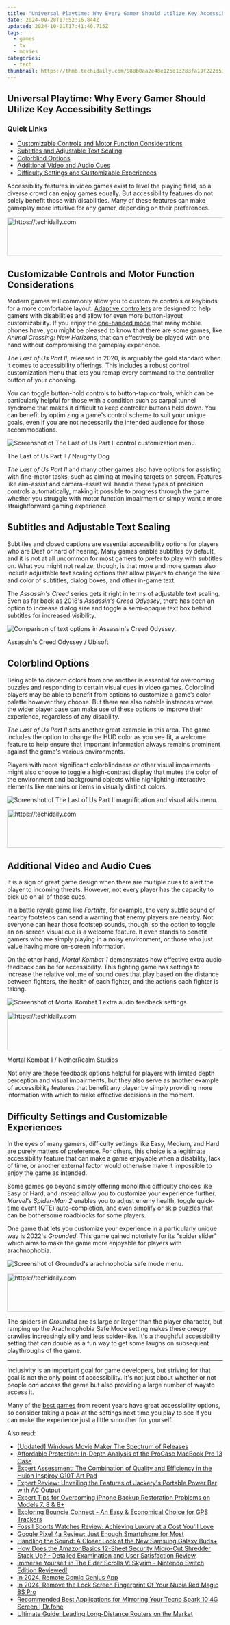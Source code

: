 ```yaml
---
title: "Universal Playtime: Why Every Gamer Should Utilize Key Accessibility Settings"
date: 2024-09-28T17:52:16.844Z
updated: 2024-10-01T17:41:40.715Z
tags:
  - games
  - tv
  - movies
categories:
  - tech
thumbnail: https://thmb.techidaily.com/988b0aa2e48e125d13283fa19f222d53a696ba967b4ae3ee4ad76e4ed04670c1.jpg
---
```


## Universal Playtime: Why Every Gamer Should Utilize Key Accessibility Settings

### Quick Links

* [Customizable Controls and Motor Function Considerations](https://remote-screen-capture.techidaily.com/updated-2024-approved-premium-zero-price-point-live-capture-app/)
* [Subtitles and Adjustable Text Scaling](https://screen-activity-recording.techidaily.com/updated-efficiently-archive-your-gaming-adventures-on-windows-10-for-2024/)
* [Colorblind Options](https://hardware-updates.techidaily.com/ultimate-resource-find-and-update-creative-webcams-with-latest-windows-compatible-drivers/)
* [Additional Video and Audio Cues](https://instagram-videos.techidaily.com/navigating-youtube-sharing-on-insta-stories/)
* [Difficulty Settings and Customizable Experiences](https://twitter-videos.techidaily.com/new-go-live-on-twitter-a-practical-guide/)

 Accessibility features in video games exist to level the playing field, so a diverse crowd can enjoy games equally. But accessibility features do not solely benefit those with disabilities. Many of these features can make gameplay more intuitive for any gamer, depending on their preferences.

<!-- affiliate ads begin -->
<a href="https://appsumo.8odi.net/c/5597632/2118306/7443" target="_top" id="2118306">
  <img src="//a.impactradius-go.com/display-ad/7443-2118306" border="0" alt="https://techidaily.com" width="728" height="90"/>
</a>
<img height="0" width="0" src="https://appsumo.8odi.net/i/5597632/2118306/7443" style="position:absolute;visibility:hidden;" border="0" />
<!-- affiliate ads end -->

##  Customizable Controls and Motor Function Considerations

 Modern games will commonly allow you to customize controls or keybinds for a more comfortable layout. [Adaptive controllers](https://visual-screen-recording.techidaily.com/new-2024-approved-virtuscreen-clear-plastic-sheeting/) are designed to help gamers with disabilities and allow for even more button-layout customizability. If you enjoy the [one-handed mode](https://youtube-docs.techidaily.com/24-unveiling-the-most-effective-honestly-approved-promotion-strategies/) that many mobile phones have, you might be pleased to know that there are some games, like _Animal Crossing: New Horizons_, that can effectively be played with one hand without compromising the gameplay experience.

_The Last of Us Part II_, released in 2020, is arguably the gold standard when it comes to accessibility offerings. This includes a robust control customization menu that lets you remap every command to the controller button of your choosing.

 You can toggle button-hold controls to button-tap controls, which can be particularly helpful for those with a condition such as carpal tunnel syndrome that makes it difficult to keep controller buttons held down. You can benefit by optimizing a game's control scheme to suit your unique goals, even if you are not necessarily the intended audience for those accommodations.

![Screenshot of The Last of Us Part II control customization menu.](https://static1.howtogeekimages.com/wordpress/wp-content/uploads/2024/07/screenshot-of-the-last-of-us-part-ii-control-customization-menu.png) 

The Last of Us Part II / Naughty Dog

_The Last of Us Part II_ and many other games also have options for assisting with fine-motor tasks, such as aiming at moving targets on screen. Features like aim-assist and camera-assist will handle these types of precision controls automatically, making it possible to progress through the game whether you struggle with motor function impairment or simply want a more straightforward gaming experience.

##  Subtitles and Adjustable Text Scaling

 Subtitles and closed captions are essential accessibility options for players who are Deaf or hard of hearing. Many games enable subtitles by default, and it is not at all uncommon for most gamers to prefer to play with subtitles on. What you might not realize, though, is that more and more games also include adjustable text scaling options that allow players to change the size and color of subtitles, dialog boxes, and other in-game text.

 The _Assassin's Creed_ series gets it right in terms of adjustable text scaling. Even as far back as 2018's _Assassin's Creed Odyssey_, there has been an option to increase dialog size and toggle a semi-opaque text box behind subtitles for increased visibility.

![Comparison of text options in Assassin's Creed Odyssey.](https://static1.howtogeekimages.com/wordpress/wp-content/uploads/2024/07/comparison-of-text-options-in-assassin-s-creed-odyssey.png) 

Assassin's Creed Odyssey / Ubisoft

##  Colorblind Options

 Being able to discern colors from one another is essential for overcoming puzzles and responding to certain visual cues in video games. Colorblind players may be able to benefit from options to customize a game’s color palette however they choose. But there are also notable instances where the wider player base can make use of these options to improve their experience, regardless of any disability.

_The Last of Us Part II_ sets another great example in this area. The game includes the option to change the HUD color as you see fit, a welcome feature to help ensure that important information always remains prominent against the game's various environments.

 Players with more significant colorblindness or other visual impairments might also choose to toggle a high-contrast display that mutes the color of the environment and background objects while highlighting interactive elements like enemies or items in visually distinct colors.

![Screenshot of The Last of Us Part II magnification and visual aids menu.](https://static1.howtogeekimages.com/wordpress/wp-content/uploads/2024/07/screenshot-of-the-last-of-us-part-ii-magnification-and-visual-aids-menu.png) 

<!-- affiliate ads begin -->
<a href="https://appsumo.8odi.net/c/5597632/2111964/7443" target="_top" id="2111964">
  <img src="//a.impactradius-go.com/display-ad/7443-2111964" border="0" alt="https://techidaily.com" width="728" height="90"/>
</a>
<img height="0" width="0" src="https://appsumo.8odi.net/i/5597632/2111964/7443" style="position:absolute;visibility:hidden;" border="0" />
<!-- affiliate ads end -->

##  Additional Video and Audio Cues

 It is a sign of great game design when there are multiple cues to alert the player to incoming threats. However, not every player has the capacity to pick up on all of those cues.

 In a battle royale game like _Fortnite_, for example, the very subtle sound of nearby footsteps can send a warning that enemy players are nearby. Not everyone can hear those footstep sounds, though, so the option to toggle an on-screen visual cue is a welcome feature. It even stands to benefit gamers who are simply playing in a noisy environment, or those who just value having more on-screen information.

 On the other hand, _Mortal Kombat 1_ demonstrates how effective extra audio feedback can be for accessibility. This fighting game has settings to increase the relative volume of sound cues that play based on the distance between fighters, the health of each fighter, and the actions each fighter is taking.

![Screenshot of Mortal Kombat 1 extra audio feedback settings](https://static1.howtogeekimages.com/wordpress/wp-content/uploads/2024/07/screenshot-of-mortal-kombat-1-extra-audio-feedback-settings.png) 

<!-- affiliate ads begin -->
<a href="https://aligracehair.sjv.io/c/5597632/1868575/19272" target="_top" id="1868575">
  <img src="//a.impactradius-go.com/display-ad/19272-1868575" border="0" alt="https://techidaily.com" width="728" height="90"/>
</a>
<img height="0" width="0" src="https://aligracehair.sjv.io/i/5597632/1868575/19272" style="position:absolute;visibility:hidden;" border="0" />
<!-- affiliate ads end -->

Mortal Kombat 1 / NetherRealm Studios

 Not only are these feedback options helpful for players with limited depth perception and visual impairments, but they also serve as another example of accessibility features that benefit any player by simply providing more information with which to make effective decisions in the moment.

##  Difficulty Settings and Customizable Experiences

 In the eyes of many gamers, difficulty settings like Easy, Medium, and Hard are purely matters of preference. For others, this choice is a legitimate accessibility feature that can make a game enjoyable when a disability, lack of time, or another external factor would otherwise make it impossible to enjoy the game as intended.

 Some games go beyond simply offering monolithic difficulty choices like Easy or Hard, and instead allow you to customize your experience further. _Marvel's Spider-Man 2_ enables you to adjust enemy health, toggle quick-time event (QTE) auto-completion, and even simplify or skip puzzles that can be bothersome roadblocks for some players.

 One game that lets you customize your experience in a particularly unique way is 2022's _Grounded_. This game gained notoriety for its "spider slider" which aims to make the game more enjoyable for players with arachnophobia.

![Screenshot of Grounded's arachnophobia safe mode menu.](https://static1.howtogeekimages.com/wordpress/wp-content/uploads/2024/07/screenshot-of-grounded-arachnophobia-safe-mode-menu.png) 

<!-- affiliate ads begin -->
<a href="https://ephamedtechinc.pxf.io/c/5597632/2130533/26400" target="_top" id="2130533">
  <img src="//a.impactradius-go.com/display-ad/26400-2130533" border="0" alt="https://techidaily.com" width="728" height="90"/>
</a>
<img height="0" width="0" src="https://ephamedtechinc.pxf.io/i/5597632/2130533/26400" style="position:absolute;visibility:hidden;" border="0" />
<!-- affiliate ads end -->

 The spiders in _Grounded_ are as large or larger than the player character, but ramping up the Arachnophobia Safe Mode setting makes these creepy crawlies increasingly silly and less spider-like. It's a thoughtful accessibility setting that can double as a fun way to get some laughs on subsequent playthroughs of the game.

---

 Inclusivity is an important goal for game developers, but striving for that goal is not the only point of accessibility. It's not just about whether or not people _can_ access the game but also providing a large number of waysto access it.

 Many of the [best games](https://screen-activity-recording.techidaily.com/streamline-control-switch-pro-in-steam-play/) from recent years have great accessibility options, so consider taking a peak at the settings next time you play to see if you can make the experience just a little smoother for yourself.

<ins class="adsbygoogle"
     style="display:block"
     data-ad-format="autorelaxed"
     data-ad-client="ca-pub-7571918770474297"
     data-ad-slot="1223367746"></ins>

<ins class="adsbygoogle"
     style="display:block"
     data-ad-client="ca-pub-7571918770474297"
     data-ad-slot="8358498916"
     data-ad-format="auto"
     data-full-width-responsive="true"></ins>

<span class="atpl-alsoreadstyle">Also read:</span>
<div><ul>
<li><a href="https://fox-friendly.techidaily.com/updated-windows-movie-maker-the-spectrum-of-releases/"><u>[Updated] Windows Movie Maker The Spectrum of Releases</u></a></li>
<li><a href="https://buynow-reviews.techidaily.com/affordable-protection-in-depth-analysis-of-the-procase-macbook-pro-13-case/"><u>Affordable Protection: In-Depth Analysis of the ProCase MacBook Pro 13 Case</u></a></li>
<li><a href="https://buynow-help.techidaily.com/expert-assessment-the-combination-of-quality-and-efficiency-in-the-huion-inspiroy-g10t-art-pad/"><u>Expert Assessment: The Combination of Quality and Efficiency in the Huion Inspiroy G10T Art Pad</u></a></li>
<li><a href="https://buynow-help.techidaily.com/expert-review-unveiling-the-features-of-jackerys-portable-power-bar-with-ac-output/"><u>Expert Review: Unveiling the Features of Jackery's Portable Power Bar with AC Output</u></a></li>
<li><a href="https://os-tips.techidaily.com/expert-tips-for-overcoming-iphone-backup-restoration-problems-on-models-7-8-and-8plus/"><u>Expert Tips for Overcoming iPhone Backup Restoration Problems on Models 7, 8 & 8+</u></a></li>
<li><a href="https://buynow-help.techidaily.com/exploring-bouncie-connect-an-easy-and-economical-choice-for-gps-trackers/"><u>Exploring Bouncie Connect - An Easy & Economical Choice for GPS Trackers</u></a></li>
<li><a href="https://buynow-help.techidaily.com/fossil-sports-watches-review-achieving-luxury-at-a-cost-youll-love/"><u>Fossil Sports Watches Review: Achieving Luxury at a Cost You'll Love</u></a></li>
<li><a href="https://buynow-help.techidaily.com/google-pixel-4a-review-just-enough-smartphone-for-most/"><u>Google Pixel 4a Review: Just Enough Smartphone for Most</u></a></li>
<li><a href="https://buynow-reviews.techidaily.com/handling-the-sound-a-closer-look-at-the-new-samsung-galaxy-budsplus/"><u>Handling the Sound: A Closer Look at the New Samsung Galaxy Buds+</u></a></li>
<li><a href="https://buynow-help.techidaily.com/how-does-the-amazonbasics-12-sheet-security-micro-cut-shredder-stack-up-detailed-examination-and-user-satisfaction-review/"><u>How Does the AmazonBasics 12-Sheet Security Micro-Cut Shredder Stack Up? - Detailed Examination and User Satisfaction Review</u></a></li>
<li><a href="https://buynow-help.techidaily.com/immerse-yourself-in-the-elder-scrolls-v-skyrim-nintendo-switch-edition-reviewed/"><u>Immerse Yourself in The Elder Scrolls V: Skyrim - Nintendo Switch Edition Reviewed!</u></a></li>
<li><a href="https://extra-approaches.techidaily.com/in-2024-remote-comic-genius-app/"><u>In 2024, Remote Comic Genius App</u></a></li>
<li><a href="https://easy-unlock-android.techidaily.com/in-2024-remove-the-lock-screen-fingerprint-of-your-nubia-red-magic-8s-pro-by-drfone-android/"><u>In 2024, Remove the Lock Screen Fingerprint Of Your Nubia Red Magic 8S Pro</u></a></li>
<li><a href="https://screen-mirror.techidaily.com/recommended-best-applications-for-mirroring-your-tecno-spark-10-4g-screen-drfone-by-drfone-android/"><u>Recommended Best Applications for Mirroring Your Tecno Spark 10 4G Screen | Dr.fone</u></a></li>
<li><a href="https://buynow-reviews.techidaily.com/ultimate-guide-leading-long-distance-routers-on-the-market/"><u>Ultimate Guide: Leading Long-Distance Routers on the Market</u></a></li>
</ul></div>

